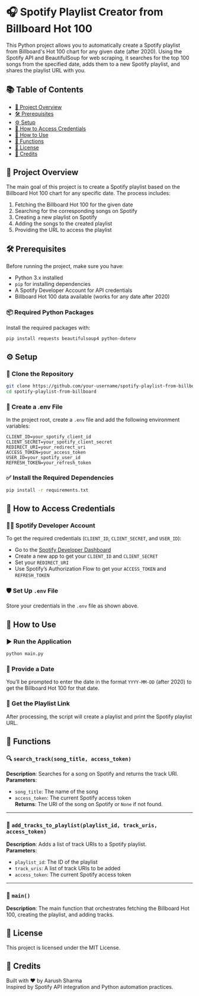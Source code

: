 # 🎧 Spotify Playlist Creator from Billboard Hot 100

This Python project allows you to automatically create a Spotify playlist from Billboard's Hot 100 chart for any given date (after 2020). Using the Spotify API and BeautifulSoup for web scraping, it searches for the top 100 songs from the specified date, adds them to a new Spotify playlist, and shares the playlist URL with you.

## 📚 Table of Contents
- [📌 Project Overview](#-project-overview)
- [🛠️ Prerequisites](#-prerequisites)
- [⚙️ Setup](#-setup)
- [🔐 How to Access Credentials](#-how-to-access-credentials)
- [🚀 How to Use](#-how-to-use)
- [🧠 Functions](#-functions)
- [📄 License](#-license)
- [🙌 Credits](#-credits)

## 📌 Project Overview

The main goal of this project is to create a Spotify playlist based on the Billboard Hot 100 chart for any specific date. The process includes:

1. Fetching the Billboard Hot 100 for the given date  
2. Searching for the corresponding songs on Spotify  
3. Creating a new playlist on Spotify  
4. Adding the songs to the created playlist  
5. Providing the URL to access the playlist  

## 🛠️ Prerequisites

Before running the project, make sure you have:

- Python 3.x installed  
- `pip` for installing dependencies  
- A Spotify Developer Account for API credentials  
- Billboard Hot 100 data available (works for any date after 2020)  

### 📦 Required Python Packages

Install the required packages with:

```bash
pip install requests beautifulsoup4 python-dotenv
```

## ⚙️ Setup

### 📁 Clone the Repository

```bash
git clone https://github.com/your-username/spotify-playlist-from-billboard.git
cd spotify-playlist-from-billboard
```

### 📝 Create a .env File

In the project root, create a `.env` file and add the following environment variables:

```
CLIENT_ID=your_spotify_client_id
CLIENT_SECRET=your_spotify_client_secret
REDIRECT_URI=your_redirect_uri
ACCESS_TOKEN=your_access_token
USER_ID=your_spotify_user_id
REFRESH_TOKEN=your_refresh_token
```

### ✅ Install the Required Dependencies

```bash
pip install -r requirements.txt
```

## 🔐 How to Access Credentials

### 🧑‍💻 Spotify Developer Account

To get the required credentials (`CLIENT_ID`, `CLIENT_SECRET`, and `USER_ID`):

- Go to the [Spotify Developer Dashboard](https://developer.spotify.com/dashboard/)  
- Create a new app to get your `CLIENT_ID` and `CLIENT_SECRET`  
- Set your `REDIRECT_URI`  
- Use Spotify’s Authorization Flow to get your `ACCESS_TOKEN` and `REFRESH_TOKEN`  

### 🛡️ Set Up `.env` File

Store your credentials in the `.env` file as shown above.

## 🚀 How to Use

### ▶️ Run the Application

```bash
python main.py
```

### 📆 Provide a Date

You’ll be prompted to enter the date in the format `YYYY-MM-DD` (after 2020) to get the Billboard Hot 100 for that date.

### 🔗 Get the Playlist Link

After processing, the script will create a playlist and print the Spotify playlist URL.

## 🧠 Functions

### 🔍 `search_track(song_title, access_token)`

**Description**: Searches for a song on Spotify and returns the track URI.  
**Parameters**:
- `song_title`: The name of the song  
- `access_token`: The current Spotify access token  
**Returns**: The URI of the song on Spotify or `None` if not found.

---

### 🎯 `add_tracks_to_playlist(playlist_id, track_uris, access_token)`

**Description**: Adds a list of track URIs to a Spotify playlist.  
**Parameters**:
- `playlist_id`: The ID of the playlist  
- `track_uris`: A list of track URIs to be added  
- `access_token`: The current Spotify access token

---

### 🧩 `main()`

**Description**: The main function that orchestrates fetching the Billboard Hot 100, creating the playlist, and adding tracks.

## 📄 License

This project is licensed under the MIT License.

## 🙌 Credits

Built with ❤️ by Aarush Sharma  
Inspired by Spotify API integration and Python automation practices.
